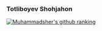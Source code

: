 ### Totliboyev Shohjahon

<!--
**Shohjahont9/Shohjahont9** is a ✨ _special_ ✨ repository because its `README.md` (this file) appears on your GitHub profile.

Here are some ideas to get you started:

- 🔭 I’m currently working on ...
- 🌱 I’m currently learning ...
- 👯 I’m looking to collaborate on ...
- 🤔 I’m looking for help with ...
- 💬 Ask me about ...
- 📫 How to reach me: ...
- 😄 Pronouns: ...
- ⚡ Fun fact: ...
-->
[![Muhammadsher's github ranking](https://github-readme-ranking.vercel.app/api/rank?username=Shohjahont9&country_code=uzbekistan&theme=dark)](https://github.com/Muhammadsher/github-readme-ranking)
